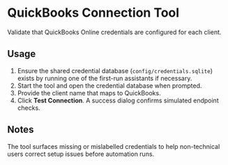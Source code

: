 # QuickBooks Connection Tool

Validate that QuickBooks Online credentials are configured for each client.

## Usage
1. Ensure the shared credential database (`config/credentials.sqlite`) exists by
   running one of the first-run assistants if necessary.
2. Start the tool and open the credential database when prompted.
3. Provide the client name that maps to QuickBooks.
4. Click **Test Connection**. A success dialog confirms simulated endpoint
   checks.

## Notes
The tool surfaces missing or mislabelled credentials to help non-technical
users correct setup issues before automation runs.
